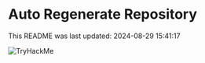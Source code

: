 # Auto Regenerate Repository

This README was last updated: 2024-08-29 15:41:17

 ![TryHackMe](https://tryhackme.com/badge/533634)